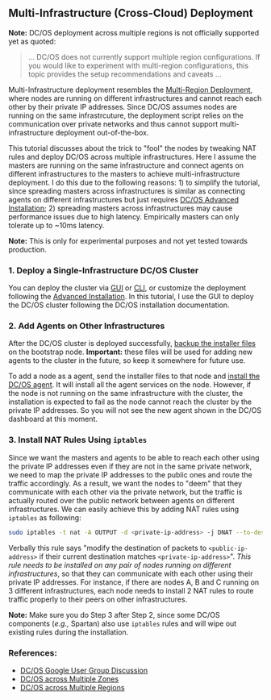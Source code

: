 
## Multi-Infrastructure (Cross-Cloud) Deployment
**Note:** DC/OS deployment across multiple regions is not officially supported yet as quoted:

> ... DC/OS does not currently support multiple region configurations. If you would like to experiment with multi-region configurations, this topic provides the setup recommendations and caveats ...

Multi-Infrastructure deployment resembles the [Multi-Region Deployment](https://docs.mesosphere.com/1.10/installing/high-availability/multi-region/), where nodes are running on different infrastructures
and cannot reach each other by their private IP addresses. Since DC/OS assumes nodes are running on the same infrastrcuture, the deployment script relies on the communication over private networks and thus
cannot support multi-infrastructure deployment out-of-the-box.

This tutorial discusses about the trick to "fool" the nodes by tweaking NAT rules and deploy DC/OS across multiple infrastructures. Here I assume the masters are running on the same infrastructure
and connect agents on different infrastructures to the masters to achieve multi-infrastructure deployment. I do this due to the following reasons: 1) to simplify the tutorial, since spreading masters across
infrastructures is similar as connecting agents on different infrastructures but just requires [DC/OS Advanced Installation](https://docs.mesosphere.com/1.10/installing/oss/custom/advanced/); 2) spreading
masters across infrastructures may cause performance issues due to high latency. Empirically masters can only tolerate up to ~10ms latency.

**Note:** This is only for experimental purposes and not yet tested towards production.

### 1. Deploy a Single-Infrastructure DC/OS Cluster
You can deploy the cluster via [GUI](https://docs.mesosphere.com/1.10/installing/oss/custom/gui/) or [CLI](https://docs.mesosphere.com/1.10/installing/oss/custom/cli/), or customize the deployment following
the [Advanced Installation](https://docs.mesosphere.com/1.10/installing/oss/custom/advanced/). In this tutorial, I use the GUI to deploy the DC/OS cluster following the DC/OS installation documentation.

### 2. Add Agents on Other Infrastructures
After the DC/OS cluster is deployed successfully, [backup the installer files](https://docs.mesosphere.com/1.10/installing/oss/custom/gui/#backup) on the bootstrap node. **Important:** these files
will be used for adding new agents to the cluster in the future, so keep it somewhere for future use.

To add a node as a agent, send the installer files to that node and [install the DC/OS agent](https://docs.mesosphere.com/1.10/administering-clusters/add-a-node/). It will install all the agent services on
the node. However, if the node is not running on the same infrastructure with the cluster, the installation is expected to fail as the node cannot reach the cluster by the private IP addresses. So you will
not see the new agent shown in the DC/OS dashboard at this moment.

### 3. Install NAT Rules Using `iptables`
Since we want the masters and agents to be able to reach each other using the private IP addresses even if they are not in the same private network, we need to map the private IP addresses to the public ones
and route the traffic accordingly. As a result, we want the nodes to "deem" that they communicate with each other via the private network, but the traffic is actually routed over the public network between agents
on different infrastructures. We can easily achieve this by adding NAT rules using `iptables` as following:

```bash
sudo iptables -t nat -A OUTPUT -d <private-ip-address> -j DNAT --to-destination <public-ip-address>
```

Verbally this rule says "modify the destination of packets to `<public-ip-address>` if their current destination matches `<private-ip-address>`". *This rule needs to be installed on any pair of nodes running on
different infrastructures*, so that they can communicate with each other using their private IP addresses. For instance, if there are nodes A, B and C running on 3 different infrastructures, each node needs to
install 2 NAT rules to route traffic properly to their peers on other infrastructures.

**Note:** Make sure you do Step 3 after Step 2, since some DC/OS components (*e.g.,* Spartan) also use `iptables` rules and will wipe out existing rules during the installation.

### References:
- [DC/OS Google User Group Discussion](https://groups.google.com/a/dcos.io/forum/#!topic/users/Xi1WKc3puJg)
- [DC/OS across Multiple Zones](https://docs.mesosphere.com/1.10/installing/high-availability/multi-zone/)
- [DC/OS across Multiple Regions](https://docs.mesosphere.com/1.10/installing/high-availability/multi-region/)
